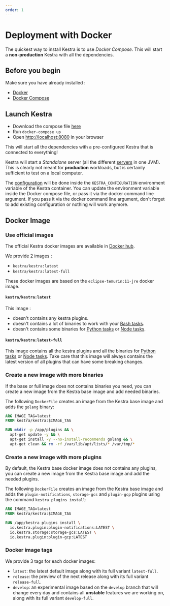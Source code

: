 ```yaml
---
order: 1
---
```

# Deployment with Docker

The quickest way to install Kestra is to use *Docker Compose*. This will start a **non-production** Kestra with all the dependencies.


## Before you begin
Make sure you have already installed :
- [Docker](https://docs.docker.com/engine/install/)
- [Docker Compose](https://docs.docker.com/compose/install/)

## Launch Kestra

- Download the compose file [here](https://github.com/kestra-io/kestra/blob/develop/docker-compose.yml)
- Run `docker-compose up`
- Open [http://localhost:8080](http://localhost:8080) in your browser

This will start all the dependencies with a pre-configured Kestra that is connected to everything!

Kestra will start a *Standalone* server (all the different [servers](../../architecture) in one JVM).
This is clearly not meant for **production** workloads, but is certainly sufficient to test on a local computer.

The [configuration](/docs/administrator-guide/configuration/README.md) will be done inside the `KESTRA_CONFIGURATION` environment variable of the Kestra container. You can update the environment variable inside the Docker compose file, or pass it via the docker command line argument.
If you pass it via the docker command line argument, don't forget to add existing configuration or nothing will work anymore.


## Docker Image

### Use official images

The official Kestra docker images are available in [Docker hub](https://hub.docker.com/r/kestra/kestra).

We provide 2 images :
* `kestra/kestra:latest`
* `kestra/kestra:latest-full`

These docker images are based on the `eclipse-temurin:11-jre` docker image.

#### `kestra/kestra:latest`
This image :
- doesn't contains any kestra plugins.
- doesn't contains a lot of binaries to work with your [Bash tasks](/plugins/core/tasks/scripts/io.kestra.core.tasks.scripts.Bash.html).
- doesn't contains some binaries for [Python tasks](https://kestra.io/plugins/core/tasks/scripts/io.kestra.core.tasks.scripts.Python.html) or [Node tasks](https://kestra.io/plugins/core/tasks/scripts/io.kestra.core.tasks.scripts.Node.html).

#### `kestra/kestra:latest-full`
This image contains all the kestra plugins and all the binaries for [Python tasks](https://kestra.io/plugins/core/tasks/scripts/io.kestra.core.tasks.scripts.Python.html) or [Node tasks](https://kestra.io/plugins/core/tasks/scripts/io.kestra.core.tasks.scripts.Node.html).
Take care that this image will always contains the latest version of all plugins that can have some breaking changes.

### Create a new image with more binaries

If the base or full image does not contains binaries you need, you can create a new image from the Kestra base image and add needed binaries.

The following `DockerFile` creates an image from the Kestra base image and adds the `golang` binary:

```dockerfile
ARG IMAGE_TAG=latest
FROM kestra/kestra:$IMAGE_TAG

RUN mkdir -p /app/plugins && \
  apt-get update -y && \
  apt-get install -y --no-install-recommends golang && \
  apt-get clean && rm -rf /var/lib/apt/lists/* /var/tmp/*
```

### Create a new image with more plugins
By default, the Kestra base docker image does not contains any plugins, you can create a new image from the Kestra base image and add the needed plugins.

The following `DockerFile` creates an image from the Kestra base image and adds the `plugin-notifications`, `storage-gcs` and `plugin-gcp` plugins using the command `kestra plugins install`:

```dockerfile
ARG IMAGE_TAG=latest
FROM kestra/kestra:$IMAGE_TAG

RUN /app/kestra plugins install \
  io.kestra.plugin:plugin-notifications:LATEST \
  io.kestra.storage:storage-gcs:LATEST \
  io.kestra.plugin:plugin-gcp:LATEST
```


### Docker image tags

We provide 3 tags for each docker images:
- `latest`: the latest default image along with its full variant `latest-full`.
- `release`: the preview of the next release along with its full variant `release-full`.
- `develop`: an experimental image based on the `develop` branch that will change every day and contains all **unstable** features we are working on, along with its full variant `develop-full`.
